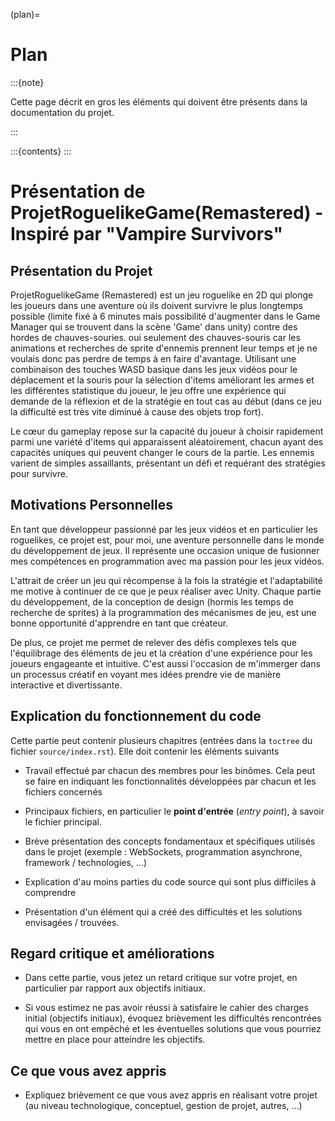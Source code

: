 (plan)=

# Plan 

:::{note}

Cette page décrit en gros les éléments qui doivent être présents dans la
documentation du projet.

:::

:::{contents}
:::

# Présentation de ProjetRoguelikeGame(Remastered) - Inspiré par "Vampire Survivors"

## Présentation du Projet

ProjetRoguelikeGame (Remastered) est un jeu roguelike en 2D qui plonge les joueurs dans une aventure où ils doivent survivre le plus longtemps possible (limite fixé à 6 minutes mais possibilité d'augmenter dans le Game Manager qui se trouvent dans la scène 'Game' dans unity) contre des hordes de chauves-souries. oui seulement des chauves-souris car les animations et recherches de sprite d'ennemis prennent leur temps et je ne voulais donc pas perdre de temps à en faire d'avantage. Utilisant une combinaison des touches WASD basique dans les jeux vidéos pour le déplacement et la souris pour la sélection d'items améliorant les armes et les différentes statistique du joueur, le jeu offre une expérience qui demande de la réflexion et de la stratégie en tout cas au début (dans ce jeu la difficulté est très vite diminué à cause des objets trop fort).

Le cœur du gameplay repose sur la capacité du joueur à choisir rapidement parmi une variété d'items qui apparaissent aléatoirement, chacun ayant des capacités uniques qui peuvent changer le cours de la partie. Les ennemis varient de simples assaillants, présentant un défi et requérant des stratégies pour survivre.


## Motivations Personnelles


En tant que développeur passionné par les jeux vidéos et en particulier les roguelikes, ce projet est, pour moi, une aventure personnelle dans le monde du développement de jeux. Il représente une occasion unique de fusionner mes compétences en programmation avec ma passion pour les jeux vidéos.

L'attrait de créer un jeu qui récompense à la fois la stratégie et l'adaptabilité me motive à continuer de ce que je peux réaliser avec Unity. Chaque partie du développement, de la conception de design (hormis les temps de recherche de sprites) à la programmation des mécanismes de jeu, est une bonne opportunité d'apprendre en tant que créateur.

De plus, ce projet me permet de relever des défis complexes tels que l'équilibrage des éléments de jeu et la création d'une expérience pour les joueurs engageante et intuitive. C'est aussi l'occasion de m'immerger dans un processus créatif en voyant mes idées prendre vie de manière interactive et divertissante.




## Explication du fonctionnement du code

Cette partie peut contenir plusieurs chapitres (entrées dans la `toctree` du
fichier `source/index.rst`). Elle doit contenir les éléments suivants

- Travail effectué par chacun des membres pour les binômes. Cela peut se faire
  en indiquant les fonctionnalités développées par chacun et les fichiers
  concernés

- Principaux fichiers, en particulier le **point d'entrée** (*entry point*), à
  savoir le fichier principal.

- Brève présentation des concepts fondamentaux et spécifiques utilisés dans le
  projet (exemple : WebSockets, programmation asynchrone, framework /
  technologies, ...)

- Explication d'au moins parties du code source qui sont plus difficiles à
  comprendre

- Présentation d'un élément qui a créé des difficultés et les solutions
  envisagées / trouvées.

## Regard critique et améliorations

- Dans cette partie, vous jetez un retard critique sur votre projet, en
  particulier par rapport aux objectifs initiaux. 

- Si vous estimez ne pas avoir réussi à satisfaire le cahier des charges initial
  (objectifs initiaux), évoquez brièvement les difficultés rencontrées qui vous
  en ont empêché et les éventuelles solutions que vous pourriez mettre en place
  pour atteindre les objectifs.

## Ce que vous avez appris

- Expliquez brièvement ce que vous avez appris en réalisant votre projet (au
  niveau technologique, conceptuel, gestion de projet, autres, ...)